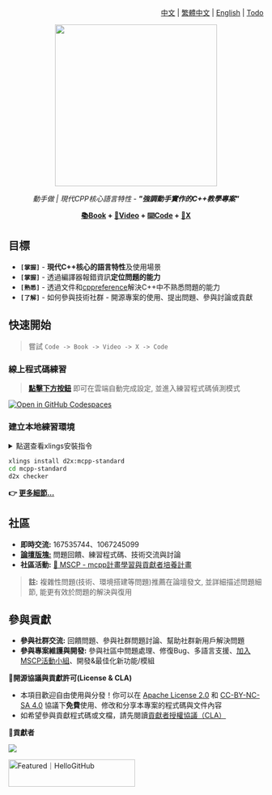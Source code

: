 <div align=right>

  [中文] | [繁體中文] | [English] | [Todo]
</div>

<div align=center>
  <img width="320" src="https://github.com/user-attachments/assets/dcc6bdea-71f8-4ed5-b445-6449c88655f3">

  <em>動手做 | 現代CPP核心語言特性 - <b>"強調動手實作的C++教學專案"</b></em>

  <b> [📚Book] + [🎥Video] + [⌨️Code] + [👥X] </b>
</div>

[中文]: README.zh.md
[繁體中文]: README.zh.hant.md
[English]: README.md
[Todo]: README.md

[📚Book]: https://sunrisepeak.github.io/mcpp-standard
[🎥Video]: https://www.bilibili.com/video/BV182MtzPEiX
[⌨️Code]: https://github.com/Sunrisepeak/mcpp-standard/tree/main/dslings
[👥X]: https://forum.d2learn.org/category/20

## 目標

- **`[掌握]`** - **現代C++核心的語言特性**及使用場景
- **`[掌握]`** - 透過編譯器報錯資訊**定位問題的能力**
- **`[熟悉]`** - 透過文件和[cppreference](https://cppreference.com)解決C++中不熟悉問題的能力
- **`[了解]`** - 如何參與技術社群 - 開源專案的使用、提出問題、參與討論或貢獻

## 快速開始

> 嘗試 `Code -> Book -> Video -> X -> Code`

### 線上程式碼練習

> [**點擊下方按鈕**](https://github.com/codespaces/new?hide_repo_select=true&ref=main&repo=Sunrisepeak/mcpp-standard) 即可在雲端自動完成設定, 並進入練習程式碼偵測模式

[![Open in GitHub Codespaces](https://github.com/codespaces/badge.svg)](https://github.com/codespaces/new?hide_repo_select=true&ref=main&repo=Sunrisepeak/mcpp-standard)

### 建立本地練習環境

<details>
  <summary>點選查看xlings安裝指令</summary>

---

#### Linux/MacOS

```bash
curl -fsSL https://d2learn.org/xlings-install.sh | bash
```

#### Windows - PowerShell

```bash
irm https://d2learn.org/xlings-install.ps1.txt | iex
```

> 註: xlings工具 -> [詳情](https://xlings.d2learn.org)

---

</details>

```bash
xlings install d2x:mcpp-standard
cd mcpp-standard
d2x checker
```

**👉 [更多細節...](https://sunrisepeak.github.io/mcpp-standard/base/chapter_1.html)**

## 社區

- **即時交流:** 167535744、1067245099
- [**論壇版塊:**](https://forum.d2learn.org/category/20) 問題回饋、練習程式碼、技術交流與討論
- **社區活動:** [📣 MSCP - mcpp計畫學習與貢獻者培養計畫](https://moga.d2learn.org/activity/mscp/intro.html)

> **註:** 複雜性問題(技術、環境搭建等問題)推薦在論壇發文, 並詳細描述問題細節, 能更有效於問題的解決與復用

## 參與貢獻

- **參與社群交流:** 回饋問題、參與社群問題討論、幫助社群新用戶解決問題
- **參與專案維護與開發:** 參與社區中問題處理、修復Bug、多語言支援、[加入MSCP活動小組](https://moga.d2learn.org/activity/mscp/docs/join-group.html)、開發&最佳化新功能/模組

**📑開源協議與貢獻許可(License & CLA)**

- 本項目歡迎自由使用與分發！你可以在 [Apache License 2.0](LICENSE-CODE) 和 [CC-BY-NC-SA 4.0](LICENSE-BOOK) 協議下**免費**使用、修改和分享本專案的程式碼與文件內容
- 如希望參與貢獻程式碼或文檔，請先閱讀[貢獻者授權協議（CLA）](CLA.md)

**👥貢獻者**

<a href="https://github.com/Sunrisepeak/mcpp-standard/graphs/contributors">
  <img src="https://contrib.rocks/image?repo=Sunrisepeak/mcpp-standard" />
</a>

<a href="https://hellogithub.com/repository/Sunrisepeak/mcpp-standard" target="_blank"><img src="https://api.hellogithub.com/v1/widgets/recommend.svg?rid=7877f7cb12e940a5a432d49c19a360df&claim_uid=aNLTSv91Awj8ruX&theme=dark" alt="Featured｜HelloGitHub" style="width: 250px; height: 54px;" width="250" height="54" /></a>
